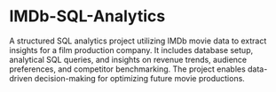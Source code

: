 # IMDb-SQL-Analytics
A structured SQL analytics project utilizing IMDb movie data to extract insights for a film production company. It includes database setup, analytical SQL queries, and insights on revenue trends, audience preferences, and competitor benchmarking. The project enables data-driven decision-making for optimizing future movie productions.
